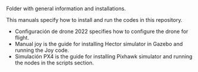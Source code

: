 Folder with general information and installations.

This manuals specify how to install and run the codes in this repository.

- Configuración de drone 2022 specifies how to configure the drone for flight.
- Manual joy is the guide for installing Hector simulator in Gazebo and running the Joy code.
- Simulación PX4 is the guide for installing Pixhawk simulator and running the nodes in the scripts section.
